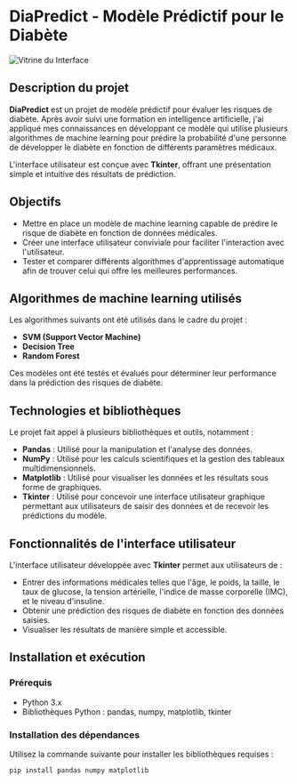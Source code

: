 # DiaPredict - Modèle Prédictif pour le Diabète
![Vitrine du Interface](./Tkinter/"DiaPredict.jpg")

## Description du projet

**DiaPredict** est un projet de modèle prédictif pour évaluer les risques de diabète. Après avoir suivi une formation en intelligence artificielle, j'ai appliqué mes connaissances en développant ce modèle qui utilise plusieurs algorithmes de machine learning pour prédire la probabilité d'une personne de développer le diabète en fonction de différents paramètres médicaux.

L'interface utilisateur est conçue avec **Tkinter**, offrant une présentation simple et intuitive des résultats de prédiction.

## Objectifs

- Mettre en place un modèle de machine learning capable de prédire le risque de diabète en fonction de données médicales.
- Créer une interface utilisateur conviviale pour faciliter l'interaction avec l'utilisateur.
- Tester et comparer différents algorithmes d'apprentissage automatique afin de trouver celui qui offre les meilleures performances.

## Algorithmes de machine learning utilisés

Les algorithmes suivants ont été utilisés dans le cadre du projet :

- **SVM (Support Vector Machine)**
- **Decision Tree**
- **Random Forest**

Ces modèles ont été testés et évalués pour déterminer leur performance dans la prédiction des risques de diabète.

## Technologies et bibliothèques

Le projet fait appel à plusieurs bibliothèques et outils, notamment :

- **Pandas** : Utilisé pour la manipulation et l'analyse des données.
- **NumPy** : Utilisé pour les calculs scientifiques et la gestion des tableaux multidimensionnels.
- **Matplotlib** : Utilisé pour visualiser les données et les résultats sous forme de graphiques.
- **Tkinter** : Utilisé pour concevoir une interface utilisateur graphique permettant aux utilisateurs de saisir des données et de recevoir les prédictions du modèle.

## Fonctionnalités de l'interface utilisateur

L'interface utilisateur développée avec **Tkinter** permet aux utilisateurs de :

- Entrer des informations médicales telles que l'âge, le poids, la taille, le taux de glucose, la tension artérielle, l'indice de masse corporelle (IMC), et le niveau d'insuline.
- Obtenir une prédiction des risques de diabète en fonction des données saisies.
- Visualiser les résultats de manière simple et accessible.

## Installation et exécution

### Prérequis

- Python 3.x
- Bibliothèques Python : pandas, numpy, matplotlib, tkinter

### Installation des dépendances

Utilisez la commande suivante pour installer les bibliothèques requises :

```bash
pip install pandas numpy matplotlib
